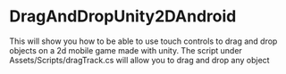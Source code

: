 # DragAndDropUnity2DAndroid
This will show you how to be able to use touch controls to drag and drop objects on a 2d mobile game made with unity. The script under Assets/Scripts/dragTrack.cs will allow you to drag and drop any object
